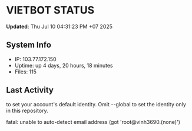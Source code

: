 # VIETBOT STATUS
**Updated**: Thu Jul 10 04:31:23 PM +07 2025

## System Info
- IP: 103.77.172.150
- Uptime: up 4 days, 20 hours, 18 minutes
- Files: 115

## Last Activity

to set your account's default identity.
Omit --global to set the identity only in this repository.

fatal: unable to auto-detect email address (got 'root@vinh3690.(none)')
